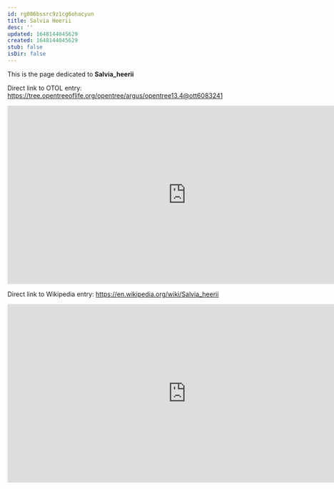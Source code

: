 ```yaml
---
id: rg086bssrc9z1cg6ohacyun
title: Salvia Heerii
desc: ''
updated: 1648144045629
created: 1648144045629
stub: false
isDir: false
---
```

This is the page dedicated to **Salvia_heerii**


Direct link to OTOL entry: https://tree.opentreeoflife.org/opentree/argus/opentree13.4@ott6083241



<html>
    <body>
    <iframe src="https://tree.opentreeoflife.org/opentree/argus/opentree13.4@ott6083241"
    width="800" height="400" frameborder="0" allowfullscreen> </iframe>
    </body>
</html>
    


Direct link to Wikipedia entry: https://en.wikipedia.org/wiki/Salvia_heerii



<html>
    <body>
    <iframe src="https://en.wikipedia.org/wiki/Salvia_heerii"
    width="800" height="400" frameborder="0" allowfullscreen> </iframe>
    </body>
</html>
    
